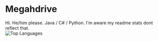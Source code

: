 # Megahdrive
Hi. He/him please. Java / C# / Python. I'm aware my readme stats dont reflect that.  
<img alt="Top Languages" src="https://github-readme-stats.vercel.app/api/top-langs/?username=groundseed&exclude_repo=Mistakepack&theme=synthwave&layout=compact">
